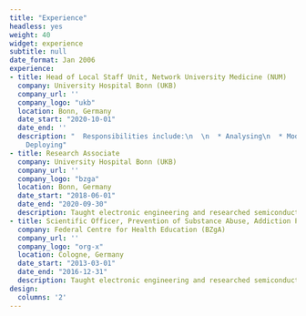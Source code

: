 ```yaml
---
title: "Experience"
headless: yes
weight: 40
widget: experience
subtitle: null
date_format: Jan 2006
experience:
- title: Head of Local Staff Unit, Network University Medicine (NUM)
  company: University Hospital Bonn (UKB)
  company_url: ''
  company_logo: "ukb"
  location: Bonn, Germany
  date_start: "2020-10-01"
  date_end: ''
  description: "  Responsibilities include:\n  \n  * Analysing\n  * Modelling\n  *
    Deploying"
- title: Research Associate
  company: University Hospital Bonn (UKB)
  company_url: ''
  company_logo: "bzga"
  location: Bonn, Germany
  date_start: "2018-06-01"
  date_end: "2020-09-30"
  description: Taught electronic engineering and researched semiconductor physics.
- title: Scientific Officer, Prevention of Substance Abuse, Addiction Prevention
  company: Federal Centre for Health Education (BZgA)
  company_url: ''
  company_logo: "org-x"
  location: Cologne, Germany
  date_start: "2013-03-01"
  date_end: "2016-12-31"
  description: Taught electronic engineering and researched semiconductor physics.
design:
  columns: '2'
---
```




